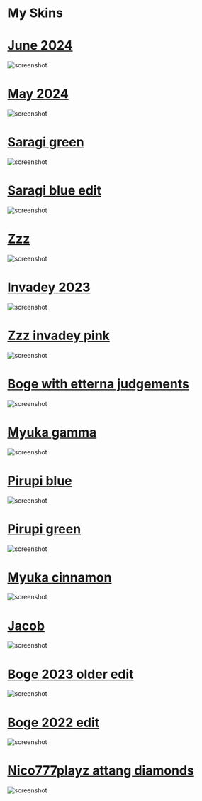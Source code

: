 # My Skins

# [June 2024](https://drive.google.com/file/d/1M_b_qtmG7WpOSLvpXaYyx3i3G3CDtyy-/view?usp=sharing)
![screenshot](https://github.com/kadencabs/skin-images/blob/3d5a3f4e9c2b0acd080a4632dcdf3e4396dca90f/june%202024.png)
<br>

# [May 2024](https://drive.google.com/file/d/1P2Vl119ZWYFpGqL-C_ql8xaked8jHSYI/view?usp=sharing)
![screenshot](https://github.com/kadencabs/skin-images/blob/05e29af50ff08902e49c4b84e974f1013901ced4/current.png)
<br>

# [Saragi green](https://drive.google.com/file/d/19lZp0neVljXfz1lw3PTXozTrfvrhyaZW/view?usp=drive)
![screenshot](https://github.com/kadencabs/skin-images/blob/dbba62bdcd1e54830be16a100da6c242c9b65771/2.png)
<br>

# [Saragi blue edit](https://drive.google.com/file/d/1ezIarbq56lvFXRYmXuhpk1OeTRGOxVLM/view?usp=drive)
![screenshot](https://github.com/kadencabs/skin-images/blob/dbba62bdcd1e54830be16a100da6c242c9b65771/3.png)
<br>

# [Zzz](https://drive.google.com/file/d/13v3wXJqJmGVnrSTbh45vWe0tGpsLJ6f5/view?usp=drive_link)
![screenshot](https://github.com/kadencabs/skin-images/blob/dbba62bdcd1e54830be16a100da6c242c9b65771/4.png)
<br>

# [Invadey 2023](https://drive.google.com/file/d/1O2U3O20krA_t9nuSAdItFj1D5fRlcMnz/view?usp=drive)
![screenshot](https://github.com/kadencabs/skin-images/blob/4e75a4eb3be347706acacbe93338b65acb3ab427/6.png)
<br>

# [Zzz invadey pink](https://drive.google.com/file/d/1lGTNwJy6RJM5oS9YtCshXbBsvTs-QvsO/view?usp=drive_link)
![screenshot](https://github.com/kadencabs/skin-images/blob/dbba62bdcd1e54830be16a100da6c242c9b65771/5.png)
<br>

# [Boge with etterna judgements](https://drive.google.com/file/d/1B1simjq93jiR4t7k7X5a-9KvTr-f7Ajo/view?usp=drive)
![screenshot](https://github.com/kadencabs/skin-images/blob/dbba62bdcd1e54830be16a100da6c242c9b65771/1.png)
<br>

# [Myuka gamma](https://drive.google.com/file/d/1xoO74xzCpkprX9GJrXNZrjixwMF16ARk/view?usp=drive_link)
![screenshot](https://github.com/kadencabs/skin-images/blob/dbba62bdcd1e54830be16a100da6c242c9b65771/7.png)
<br>

# [Pirupi blue](https://drive.google.com/file/d/1yv34jHCdDhiNdGoP9OX_tCwKI2ygtfxz/view?usp=drive_link)
![screenshot](https://github.com/kadencabs/skin-images/blob/dbba62bdcd1e54830be16a100da6c242c9b65771/8.png)
<br>

# [Pirupi green](https://drive.google.com/file/d/14knj-LcoTkf6rirIHyTe8u7GYlX7nAD_/view?usp=drive_link)
![screenshot](https://github.com/kadencabs/skin-images/blob/dbba62bdcd1e54830be16a100da6c242c9b65771/9.png)
<br>

# [Myuka cinnamon](https://drive.google.com/file/d/1CFQJVJINtc9ESI_PhqKuuJb4RZmDd5ro/view?usp=drive_link)
![screenshot](https://github.com/kadencabs/skin-images/blob/dbba62bdcd1e54830be16a100da6c242c9b65771/10.png)
<br>

# [Jacob](https://drive.google.com/file/d/1CNGKKUUoTPlX7BklDRRU__TM7-nd2wH4/view?usp=drive_link)
![screenshot](https://github.com/kadencabs/skin-images/blob/dbba62bdcd1e54830be16a100da6c242c9b65771/11.png)
<br>

# [Boge 2023 older edit](https://drive.google.com/file/d/1-txjA1hKpkLnsxy7wVs2CYw2jAZdRKmr/view?usp=drive_link)
![screenshot](https://github.com/kadencabs/skin-images/blob/dbba62bdcd1e54830be16a100da6c242c9b65771/12.png)
<br>

# [Boge 2022 edit](https://drive.google.com/file/d/1B4T5xV9P0RF4QiH0xy0nBj1JPpkr6qTi/view?usp=drive_link)
![screenshot](https://github.com/kadencabs/skin-images/blob/dbba62bdcd1e54830be16a100da6c242c9b65771/13.png)
<br>

# [Nico777playz attang diamonds](https://drive.google.com/file/d/1aAfBSG-eZqEPvumJT7tANYhAVRoFSaE3/view?usp=drive_link)
![screenshot](https://github.com/kadencabs/skin-images/blob/dbba62bdcd1e54830be16a100da6c242c9b65771/14.png)
<br>
